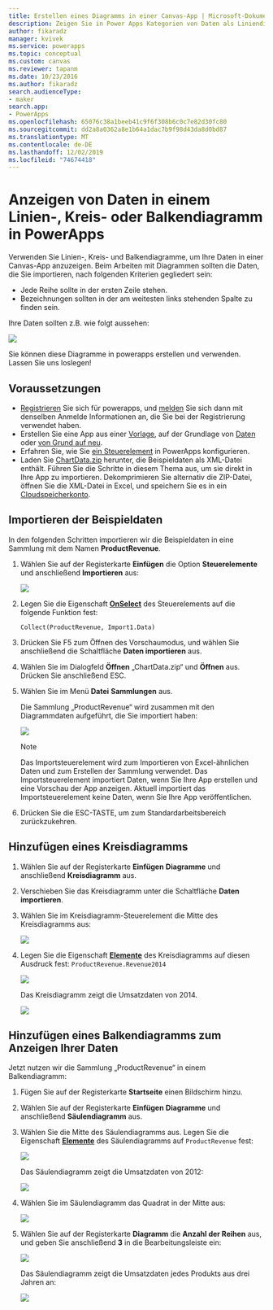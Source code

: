 ```yaml
---
title: Erstellen eines Diagramms in einer Canvas-App | Microsoft-Dokumentation
description: Zeigen Sie in Power Apps Kategorien von Daten als Liniendiagramme, Kreis Diagramme oder Balkendiagramme in einer Canvas-APP an.
author: fikaradz
manager: kvivek
ms.service: powerapps
ms.topic: conceptual
ms.custom: canvas
ms.reviewer: tapanm
ms.date: 10/23/2016
ms.author: fikaradz
search.audienceType:
- maker
search.app:
- PowerApps
ms.openlocfilehash: 65076c38a1beeb41c9f6f308b6c0c7e82d30fc80
ms.sourcegitcommit: dd2a8a0362a8e1b64a1dac7b9f98d43da8d0bd87
ms.translationtype: MT
ms.contentlocale: de-DE
ms.lasthandoff: 12/02/2019
ms.locfileid: "74674418"
---
```

# <a name="show-data-in-a-line-pie-or-bar-chart-in-powerapps"></a>Anzeigen von Daten in einem Linien-, Kreis- oder Balkendiagramm in PowerApps

Verwenden Sie Linien-, Kreis- und Balkendiagramme, um Ihre Daten in einer Canvas-App anzuzeigen. Beim Arbeiten mit Diagrammen sollten die Daten, die Sie importieren, nach folgenden Kriterien gegliedert sein:

* Jede Reihe sollte in der ersten Zeile stehen.
* Bezeichnungen sollten in der am weitesten links stehenden Spalte zu finden sein.

Ihre Daten sollten z.B. wie folgt aussehen:

![][9]

Sie können diese Diagramme in powerapps erstellen und verwenden. Lassen Sie uns loslegen!

## <a name="prerequisites"></a>Voraussetzungen

* [Registrieren](../signup-for-powerapps.md) Sie sich für powerapps, und [melden](https://make.powerapps.com?utm_source=padocs&utm_medium=linkinadoc&utm_campaign=referralsfromdoc) Sie sich dann mit denselben Anmelde Informationen an, die Sie bei der Registrierung verwendet haben.
* Erstellen Sie eine App aus einer [Vorlage](get-started-test-drive.md), auf der Grundlage von [Daten](get-started-create-from-data.md) oder [von Grund auf neu](get-started-create-from-blank.md).
* Erfahren Sie, wie Sie [ein Steuerelement](add-configure-controls.md) in PowerApps konfigurieren.
* Laden Sie [ChartData.zip](https://pwrappssamples.blob.core.windows.net/samples/ChartData.zip) herunter, die Beispieldaten als XML-Datei enthält. Führen Sie die Schritte in diesem Thema aus, um sie direkt in Ihre App zu importieren. Dekomprimieren Sie alternativ die ZIP-Datei, öffnen Sie die XML-Datei in Excel, und speichern Sie es in ein [Cloudspeicherkonto](connections/cloud-storage-blob-connections.md).

## <a name="import-the-sample-data"></a>Importieren der Beispieldaten
In den folgenden Schritten importieren wir die Beispieldaten in eine Sammlung mit dem Namen **ProductRevenue**.

1. Wählen Sie auf der Registerkarte **Einfügen** die Option **Steuerelemente** und anschließend **Importieren** aus:  

    ![][11]  

2. Legen Sie die Eigenschaft **[OnSelect](controls/properties-core.md)** des Steuerelements auf die folgende Funktion fest:  

   ```Collect(ProductRevenue, Import1.Data)```

3. Drücken Sie F5 zum Öffnen des Vorschaumodus, und wählen Sie anschließend die Schaltfläche **Daten importieren** aus.

4. Wählen Sie im Dialogfeld **Öffnen** „ChartData.zip“ und **Öffnen** aus. Drücken Sie anschließend ESC.

5. Wählen Sie im Menü **Datei** **Sammlungen** aus.

    Die Sammlung „ProductRevenue“ wird zusammen mit den Diagrammdaten aufgeführt, die Sie importiert haben:

    ![][1]  

   > [!NOTE]
   > Das Importsteuerelement wird zum Importieren von Excel-ähnlichen Daten und zum Erstellen der Sammlung verwendet. Das Importsteuerelement importiert Daten, wenn Sie Ihre App erstellen und eine Vorschau der App anzeigen. Aktuell importiert das Importsteuerelement keine Daten, wenn Sie Ihre App veröffentlichen.
   >

6. Drücken Sie die ESC-TASTE, um zum Standardarbeitsbereich zurückzukehren.

## <a name="add-a-pie-chart"></a>Hinzufügen eines Kreisdiagramms
1. Wählen Sie auf der Registerkarte **Einfügen** **Diagramme** und anschließend **Kreisdiagramm** aus.

2. Verschieben Sie das Kreisdiagramm unter die Schaltfläche **Daten importieren**.

3. Wählen Sie im Kreisdiagramm-Steuerelement die Mitte des Kreisdiagramms aus:   

    ![][10]

4. Legen Sie die Eigenschaft **[Elemente](controls/properties-core.md)** des Kreisdiagramms auf diesen Ausdruck fest: `ProductRevenue.Revenue2014`

    ![][2]  

    Das Kreisdiagramm zeigt die Umsatzdaten von 2014.

    ![][3]  

## <a name="add-a-bar-chart-to-display-your-data"></a>Hinzufügen eines Balkendiagramms zum Anzeigen Ihrer Daten
Jetzt nutzen wir die Sammlung „ProductRevenue“ in einem Balkendiagramm:

1. Fügen Sie auf der Registerkarte **Startseite** einen Bildschirm hinzu.

2. Wählen Sie auf der Registerkarte **Einfügen** **Diagramme** und anschließend **Säulendiagramm** aus.

3. Wählen Sie die Mitte des Säulendiagramms aus. Legen Sie die Eigenschaft **[Elemente](controls/properties-core.md)** des Säulendiagramms auf ```ProductRevenue``` fest:

    ![][12]  

    Das Säulendiagramm zeigt die Umsatzdaten von 2012:

    ![][4]  

4. Wählen Sie im Säulendiagramm das Quadrat in der Mitte aus:

    ![][5]

5. Wählen Sie auf der Registerkarte **Diagramm** die **Anzahl der Reihen** aus, und geben Sie anschließend **3** in die Bearbeitungsleiste ein:

    ![][6]  

    Das Säulendiagramm zeigt die Umsatzdaten jedes Produkts aus drei Jahren an:

    ![][7]  

[1]: ./media/use-line-pie-bar-chart/productrevenuecollection.png
[2]: ./media/use-line-pie-bar-chart/itemsexpression.png
[3]: ./media/use-line-pie-bar-chart/piechart.png
[4]: ./media/use-line-pie-bar-chart/columnchart.png
[5]: ./media/use-line-pie-bar-chart/columnchartseries.png
[6]: ./media/use-line-pie-bar-chart/columnchartseriesfunction.png
[7]: ./media/use-line-pie-bar-chart/columnchartthreeyears.png
[8]: ./media/use-line-pie-bar-chart/preview.png
[9]: ./media/use-line-pie-bar-chart/tableformat.png
[10]: ./media/use-line-pie-bar-chart/middlepiechart.png
[11]: ./media/use-line-pie-bar-chart/import.png
[12]: ./media/use-line-pie-bar-chart/itemscolumnchart.png
